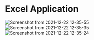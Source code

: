 # Excel Application
![Screenshot from 2021-12-22 12-35-55](https://user-images.githubusercontent.com/56231634/147050240-30f46d1f-31a0-4216-b64c-7b1511ba991b.png)
![Screenshot from 2021-12-22 12-35-35](https://user-images.githubusercontent.com/56231634/147050247-582b9043-60f3-4c96-87c3-951a0df41de4.png)
![Screenshot from 2021-12-22 12-35-24](https://user-images.githubusercontent.com/56231634/147050249-c619cc5f-84ed-4406-8e8b-d9a60a132817.png)
